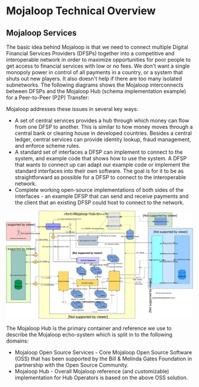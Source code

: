 # Mojaloop Technical Overview

## Mojaloop Services

The basic idea behind Mojaloop is that we need to connect multiple Digital Financial Services Providers (DFSPs) together into a competitive and interoperable network in order to maximize opportunities for poor people to get access to financial services with low or no fees. We don't want a single monopoly power in control of all payments in a country, or a system that shuts out new players. It also doesn't help if there are too many isolated subnetworks. The following diagrams shows the Mojaloop interconnects between DFSPs and the Mojaloop Hub (schema implementation example) for a Peer-to-Peer (P2P) Transfer:

Mojaloop addresses these issues in several key ways:
* A set of central services provides a hub through which money can flow from one DFSP to another. This is similar to how money moves through a central bank or clearing house in developed countries. Besides a central ledger, central services can provide identity lookup, fraud management, and enforce scheme rules.
* A standard set of interfaces a DFSP can implement to connect to the system, and example code that shows how to use the system. A DFSP that wants to connect up can adapt our example code or implement the standard interfaces into their own software. The goal is for it to be as straightforward as possible for a DFSP to connect to the interoperable network.
* Complete working open-source implementations of both sides of the interfaces - an example DFSP that can send and receive payments and the client that an existing DFSP could host to connect to the network.

![Mojaloop End-to-end Architecture Flow PI5](./assets/diagrams/architecture/Arch-Mojaloop-end-to-end-PI5.svg)

The Mojaloop Hub is the primary container and reference we use to describe the Mojaloop echo-system which is split in to the following domains:
* Mojaloop Open Source Services - Core Mojaloop Open Source Software (OSS) that has been supported by the Bill & Melinda Gates Foundation in partnership with the Open Source Community.
* Mojaloop Hub - Overall Mojaloop reference (and customizable) implementation for Hub Operators is based on the above OSS solution.
